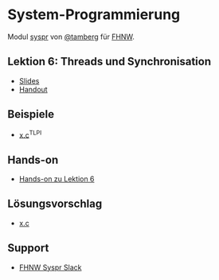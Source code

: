 # System-Programmierung
Modul [syspr]( https://www.fhnw.ch/de/studium/module/6008081) von [@tamberg](https://twitter.com/tamberg) für [FHNW](https://www.fhnw.ch/).

## Lektion 6: Threads und Synchronisation
- [Slides](http://www.tamberg.org/fhnw/2018/Syspr06ThreadsUndSynchronisation.pdf)
- [Handout](http://www.tamberg.org/fhnw/2018/Syspr06ThreadsUndSynchronisationHandout.pdf)

## Beispiele
- [x.c](http://man7.org/tlpi/code/online/dist/x)<sup>TLPI</sup>

## Hands-on
- [Hands-on zu Lektion 6](../../../../fhnw-syspr-work-06/blob/master/README.md)

## Lösungsvorschlag
- [x.c](x.c)

## Support
- [FHNW Syspr Slack](https://fhnw-syspr.slack.com/)
